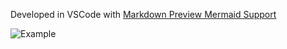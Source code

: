 Developed in VSCode with [Markdown Preview Mermaid Support](https://marketplace.visualstudio.com/items?itemName=bierner.markdown-mermaid)

![Example](https://imgur.com/a/tT22m6S)